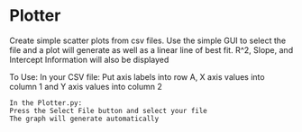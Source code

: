 # Plotter
 Create simple scatter plots from csv files.  Use the simple GUI to select the file and a  plot will generate as well as a linear line of best fit. R^2, Slope, and Intercept  Information will also be displayed 
 
 To Use:
 	In your CSV file:
 	Put axis labels into row A, 
 	X axis values into column 1 and Y axis values into column 2

	In the Plotter.py:
	Press the Select File button and select your file
	The graph will generate automatically

